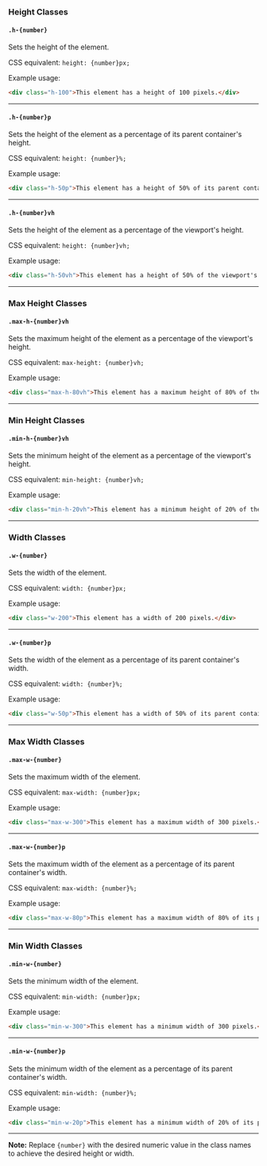 
### Height Classes

#### `.h-{number}`

Sets the height of the element.

CSS equivalent: `height: {number}px;`

Example usage:
```html
<div class="h-100">This element has a height of 100 pixels.</div>
```

---

#### `.h-{number}p`

Sets the height of the element as a percentage of its parent container's height.

CSS equivalent: `height: {number}%;`

Example usage:
```html
<div class="h-50p">This element has a height of 50% of its parent container's height.</div>
```

---

#### `.h-{number}vh`

Sets the height of the element as a percentage of the viewport's height.

CSS equivalent: `height: {number}vh;`

Example usage:
```html
<div class="h-50vh">This element has a height of 50% of the viewport's height.</div>
```

---

### Max Height Classes

#### `.max-h-{number}vh`

Sets the maximum height of the element as a percentage of the viewport's height.

CSS equivalent: `max-height: {number}vh;`

Example usage:
```html
<div class="max-h-80vh">This element has a maximum height of 80% of the viewport's height.</div>
```

---

### Min Height Classes

#### `.min-h-{number}vh`

Sets the minimum height of the element as a percentage of the viewport's height.

CSS equivalent: `min-height: {number}vh;`

Example usage:
```html
<div class="min-h-20vh">This element has a minimum height of 20% of the viewport's height.</div>
```

---

### Width Classes

#### `.w-{number}`

Sets the width of the element.

CSS equivalent: `width: {number}px;`

Example usage:
```html
<div class="w-200">This element has a width of 200 pixels.</div>
```

---

#### `.w-{number}p`

Sets the width of the element as a percentage of its parent container's width.

CSS equivalent: `width: {number}%;`

Example usage:
```html
<div class="w-50p">This element has a width of 50% of its parent container's width.</div>
```

---

### Max Width Classes

#### `.max-w-{number}`

Sets the maximum width of the element.

CSS equivalent: `max-width: {number}px;`

Example usage:
```html
<div class="max-w-300">This element has a maximum width of 300 pixels.</div>
```

---

#### `.max-w-{number}p`

Sets the maximum width of the element as a percentage of its parent container's width.

CSS equivalent: `max-width: {number}%;`

Example usage:
```html
<div class="max-w-80p">This element has a maximum width of 80% of its parent container's width.</div>
```

---

### Min Width Classes

#### `.min-w-{number}`

Sets the minimum width of the element.

CSS equivalent: `min-width: {number}px;`

Example usage:
```html
<div class="min-w-300">This element has a minimum width of 300 pixels.</div>
```

---

#### `.min-w-{number}p`

Sets the minimum width of the element as a percentage of its parent container's width.

CSS equivalent: `min-width: {number}%;`

Example usage:
```html
<div class="min-w-20p">This element has a minimum width of 20% of its parent container's width.</div>
```

---

**Note:** Replace `{number}` with the desired numeric value in the class names to achieve the desired height or width.
